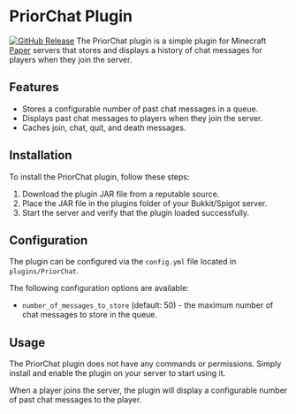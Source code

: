 # PriorChat Plugin
[![GitHub Release](https://img.shields.io/github/v/release/certainly1182/PriorChat?include_prereleases)](https://github.com/certainly1182/PriorChat/releases)
The PriorChat plugin is a simple plugin for Minecraft [Paper](https://papermc.io) servers that stores and displays a history of chat messages for players when they join the server.

## Features
- Stores a configurable number of past chat messages in a queue.
- Displays past chat messages to players when they join the server.
- Caches join, chat, quit, and death messages.
## Installation
To install the PriorChat plugin, follow these steps:
1. Download the plugin JAR file from a reputable source.
2. Place the JAR file in the plugins folder of your Bukkit/Spigot server.
3. Start the server and verify that the plugin loaded successfully.
## Configuration
The plugin can be configured via the `config.yml` file located in `plugins/PriorChat`.

The following configuration options are available:

- `number_of_messages_to_store` (default: 50) - the maximum number of chat messages to store in the queue.
## Usage
The PriorChat plugin does not have any commands or permissions. Simply install and enable the plugin on your server to start using it.

When a player joins the server, the plugin will display a configurable number of past chat messages to the player.
